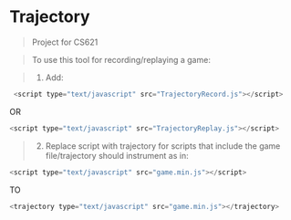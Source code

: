Trajectory
==========

>Project for CS621 


>To use this tool for recording/replaying a game:

> 1) Add:

```js
 <script type="text/javascript" src="TrajectoryRecord.js"></script> 
```

  OR
```js
<script type="text/javascript" src="TrajectoryReplay.js"></script>
```

> 2) Replace script with trajectory for scripts that include the game file/trajectory should instrument as in: 

```js
<script type="text/javascript" src="game.min.js"></script> 
```
TO
```js
<trajectory type="text/javascript" src="game.min.js"></trajectory>
```

